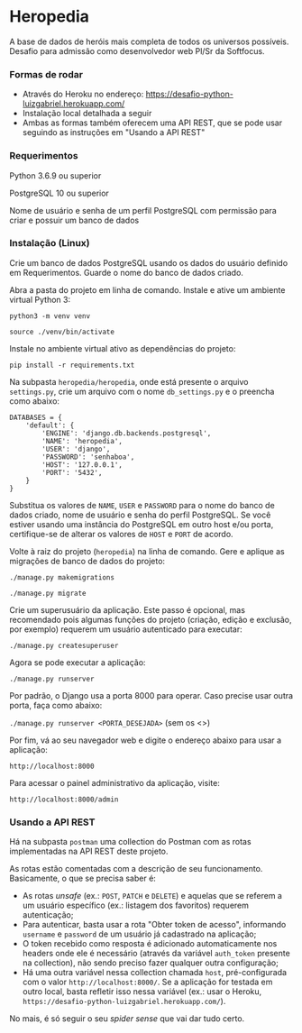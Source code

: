 # Heropedia
A base de dados de heróis mais completa de todos os universos possíveis. Desafio para admissão como desenvolvedor web Pl/Sr da Softfocus.

### Formas de rodar
- Através do Heroku no endereço: https://desafio-python-luizgabriel.herokuapp.com/
- Instalação local detalhada a seguir
- Ambas as formas também oferecem uma API REST, que se pode usar seguindo as instruções em "Usando a API REST"

### Requerimentos
Python 3.6.9 ou superior

PostgreSQL 10 ou superior

Nome de usuário e senha de um perfil PostgreSQL com permissão para criar e possuir um banco de dados

### Instalação (Linux)
Crie um banco de dados PostgreSQL usando os dados do usuário definido em Requerimentos. Guarde o nome do banco de dados criado.

Abra a pasta do projeto em linha de comando. Instale e ative um ambiente virtual Python 3:

`python3 -m venv venv`

`source ./venv/bin/activate`

Instale no ambiente virtual ativo as dependências do projeto:

`pip install -r requirements.txt`

Na subpasta `heropedia/heropedia`, onde está presente o arquivo `settings.py`, crie um arquivo com o nome `db_settings.py` e o preencha como abaixo:
```
DATABASES = {
    'default': {
        'ENGINE': 'django.db.backends.postgresql',
        'NAME': 'heropedia',
        'USER': 'django',
        'PASSWORD': 'senhaboa',
        'HOST': '127.0.0.1',
        'PORT': '5432',
    }
}
```
Substitua os valores de `NAME`, `USER` e `PASSWORD` para o nome do banco de dados criado, nome de usuário e senha do perfil PostgreSQL. Se você estiver usando uma instância do PostgreSQL em outro host e/ou porta, certifique-se de alterar os valores de `HOST` e `PORT` de acordo.

Volte à raiz do projeto (`heropedia`) na linha de comando. Gere e aplique as migrações de banco de dados do projeto:

`./manage.py makemigrations`

`./manage.py migrate`

Crie um superusuário da aplicação. Este passo é opcional, mas recomendado pois algumas funções do projeto (criação, edição e exclusão, por exemplo) requerem um usuário autenticado para executar:

`./manage.py createsuperuser`

Agora se pode executar a aplicação:

`./manage.py runserver`

Por padrão, o Django usa a porta 8000 para operar. Caso precise usar outra porta, faça como abaixo:

`./manage.py runserver <PORTA_DESEJADA>` (sem os <>)

Por fim, vá ao seu navegador web e digite o endereço abaixo para usar a aplicação:

`http://localhost:8000`

Para acessar o painel administrativo da aplicação, visite:

`http://localhost:8000/admin`

### Usando a API REST

Há na subpasta `postman` uma collection do Postman com as rotas implementadas na API REST deste projeto.

As rotas estão comentadas com a descrição de seu funcionamento. Basicamente, o que se precisa saber é:

- As rotas _unsafe_ (ex.: `POST`, `PATCH` e `DELETE`) e aquelas que se referem a um usuário específico (ex.: listagem dos favoritos) requerem autenticação;
- Para autenticar, basta usar a rota "Obter token de acesso", informando `username` e `password` de um usuário já cadastrado na aplicação;
- O token recebido como resposta é adicionado automaticamente nos headers onde ele é necessário (através da variável `auth_token` presente na collection), não sendo preciso fazer qualquer outra configuração;
- Há uma outra variável nessa collection chamada `host`, pré-configurada com o valor `http://localhost:8000/`. Se a aplicação for testada em outro local, basta refletir isso nessa variável (ex.: usar o Heroku, `https://desafio-python-luizgabriel.herokuapp.com/`).

No mais, é só seguir o seu _spider sense_ que vai dar tudo certo.

